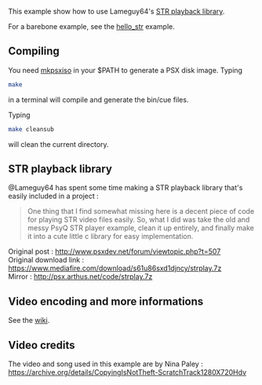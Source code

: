 This example show how to use Lameguy64's  [STR playback library](https://github.com/ABelliqueux/nolibgs_hello_worlds/tree/main/hello_str#str-playback-library).

For a barebone example, see the [hello_str](https://github.com/ABelliqueux/nolibgs_hello_worlds/tree/main/hello_str) example.

## Compiling

You need [mkpsxiso](https://github.com/Lameguy64/mkpsxiso) in your $PATH to generate a PSX disk image.
Typing 
```bash
make
```
in a terminal will compile and generate the bin/cue files.  

Typing
```bash
make cleansub
``` 
will clean the current directory.

## STR playback library

@Lameguy64 has spent some time making a STR playback library that's easily included in a project :

> One thing that I find somewhat missing here is a decent piece of code for playing STR video files easily. So, what I did was take the old and messy PsyQ STR player example, clean it up entirely, and finally make it into a cute little c library for easy implementation.

Original post : http://www.psxdev.net/forum/viewtopic.php?t=507  
Original download link : https://www.mediafire.com/download/s61u86sxd1djncy/strplay.7z  
Mirror : http://psx.arthus.net/code/strplay.7z  

## Video encoding and more informations

See the [wiki](https://github.com/ABelliqueux/nolibgs_hello_worlds/wiki/STR).

## Video credits 

The video and song used in this example are by Nina Paley : https://archive.org/details/CopyingIsNotTheft-ScratchTrack1280X720Hdv  
